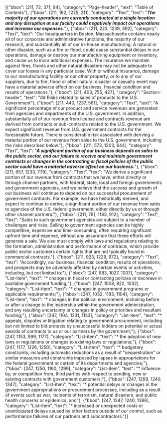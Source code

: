 [{"bbox": [211, 72, 371, 94], "category": "Page-header", "text": "Table of Contents"}, {"bbox": [211, 162, 1225, 211], "category": "Text", "text": "**_The majority of our operations are currently conducted at a single location and any disruption at our facility could negatively impact our operations and increase our expenses._**"}, {"bbox": [211, 223, 1239, 392], "category": "Text", "text": "Our headquarters in Boston, Massachusetts contains nearly all of our corporate and administrative functions, the majority of our research, and substantially all of our in-house manufacturing. A natural or other disaster, such as a fire or flood, could cause substantial delays in our operations, damage or destroy our manufacturing equipment or inventory, and cause us to incur additional expenses. The insurance we maintain against fires, floods and other natural disasters may not be adequate to cover our losses in any particular case. With or without insurance, damage to our manufacturing facility or our other property, or to any of our suppliers, due to fire, flood or other natural disaster or casualty event may have a material adverse effect on our business, financial condition and results of operations."}, {"bbox": [211, 403, 755, 427], "category": "Section-header", "text": "## Risks related to sales of products to the U.S. Government"}, {"bbox": [211, 440, 1237, 561], "category": "Text", "text": "A significant percentage of our product and service revenues are generated from agencies and departments of the U.S. government. In addition, substantially all of our revenue from license and contracts revenue are derived from contracts or sub-contracts related to the U.S. government. We expect significant revenue from U.S. government contracts for the foreseeable future. There is considerable risk associated with deriving a material portion of our revenue from sales to the U.S. government, including the risks described below."}, {"bbox": [211, 573, 1203, 644], "category": "Text", "text": "**_A significant portion of our business depends on sales to the public sector, and our failure to receive and maintain government contracts or changes in the contracting or fiscal policies of the public sector could have a material adverse effect on our business._**"}, {"bbox": [211, 657, 1233, 779], "category": "Text", "text": "We derive a significant portion of our revenue from contracts that we have, either directly or through channel partners, with federal, state, local and foreign governments and government agencies, and we believe that the success and growth of our business will continue to depend on our successful procurement of government contracts. For example, we have historically derived, and expect to continue to derive, a significant portion of our revenue from sales to agencies of the U.S. federal government, either directly by us or through other channel partners."}, {"bbox": [211, 791, 1183, 912], "category": "Text", "text": "Sales to such government agencies are subject to a number of challenges and risks. Selling to government agencies can be highly competitive, expensive and time-consuming, often requiring significant upfront time and expense, without any assurance that these efforts will generate a sale. We also must comply with laws and regulations relating to the formation, administration and performance of contracts, which provide public sector customers certain rights that are not typically found in commercial contracts."}, {"bbox": [211, 923, 1229, 972], "category": "Text", "text": "Accordingly, our business, financial condition, results of operations, and prospects may be adversely affected by certain events or activities, including, but not limited to:"}, {"bbox": [247, 983, 1027, 1007], "category": "List-item", "text": "* changes in fiscal or contracting policies or decrease in available government funding;"}, {"bbox": [247, 1008, 822, 1032], "category": "List-item", "text": "* changes in government programs or applicable requirements;"}, {"bbox": [247, 1032, 1183, 1104], "category": "List-item", "text": "* changes in the political environment, including before or after a change to the leadership within the government administration, and any resulting uncertainty or changes in policy or priorities and resultant funding;"}, {"bbox": [247, 1104, 1231, 1153], "category": "List-item", "text": "* appeals, disputes or litigation relating to government procurement, including but not limited to bid protests by unsuccessful bidders on potential or actual awards of contracts to us or our partners by the government;"}, {"bbox": [247, 1153, 999, 1177], "category": "List-item", "text": "* the adoption of new laws or regulations or changes to existing laws or regulations;"}, {"bbox": [247, 1177, 1226, 1250], "category": "List-item", "text": "* budgetary constraints, including automatic reductions as a result of \"sequestration\" or similar measures and constraints imposed by lapses in appropriations for the federal government or certain of its departments and agencies;"}, {"bbox": [247, 1250, 1160, 1299], "category": "List-item", "text": "* influence by, or competition from, third parties with respect to pending, new or existing contracts with government customers;"}, {"bbox": [247, 1299, 1240, 1347], "category": "List-item", "text": "* potential delays or changes in the government appropriations or procurement processes, including as a result of events such as war, incidents of terrorism, natural disasters, and public health concerns or epidemics; and"}, {"bbox": [247, 1347, 1240, 1396], "category": "List-item", "text": "* increased or unexpected costs or unanticipated delays caused by other factors outside of our control, such as performance failures of our partners and subcontractors."}]